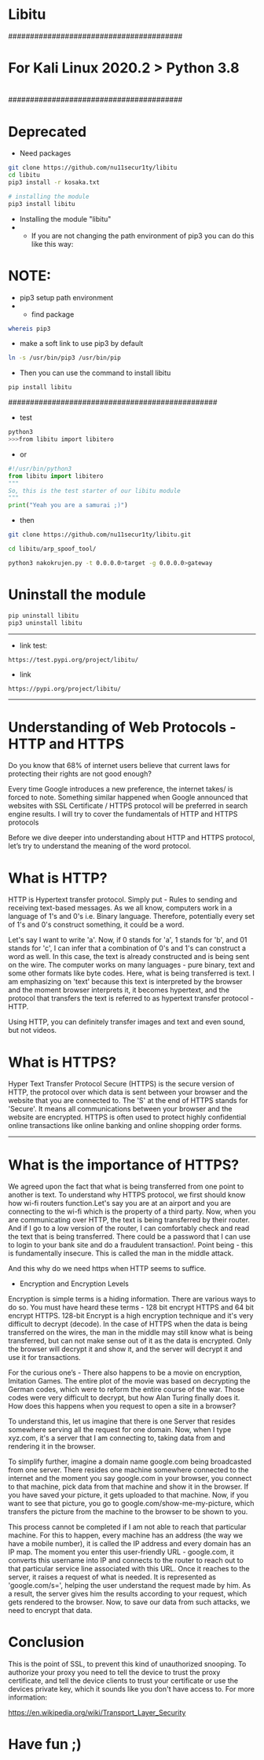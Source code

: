 # Libitu
########################################
#                                      #
# For Kali Linux 2020.2 > Python 3.8   #
#                                      #
########################################

# Deprecated

- Need packages

```bash
git clone https://github.com/nu11secur1ty/libitu
cd libitu
pip3 install -r kosaka.txt

# installing the module
pip3 install libitu
```
- Installing the module "libitu"
-  -  If you are not changing the path environment of pip3
      you can do this like this way:
      
# NOTE: 

- pip3 setup path environment
-  -  find package

```bash
whereis pip3
```

-  make a soft link to use pip3 by default

```bash
ln -s /usr/bin/pip3 /usr/bin/pip
```

- Then you can use the command to install libitu

```bash
pip install libitu
```
################################################

- test

```bash 
python3
>>>from libitu import libitero
```
- or 

```python
#!/usr/bin/python3
from libitu import libitero
"""
So, this is the test starter of our libitu module
"""
print("Yeah you are a samurai ;)")
```
- then

```bash
git clone https://github.com/nu11secur1ty/libitu.git

cd libitu/arp_spoof_tool/

python3 nakokrujen.py -t 0.0.0.0>target -g 0.0.0.0>gateway
```

# Uninstall the module

```bash
pip uninstall libitu
pip3 uninstall libitu
```
---------------------------------------------------------
- link test:

`https://test.pypi.org/project/libitu/`


- link 

`https://pypi.org/project/libitu/`

-----------------------------------------------------------

# Understanding of Web Protocols - HTTP and HTTPS

Do you know that 68% of internet users believe that current laws for protecting their rights are not good enough?

Every time Google introduces a new preference, the internet takes/ is forced to note. Something similar happened when Google announced that websites with SSL Certificate / HTTPS protocol will be preferred in search engine results. I will try to cover the fundamentals of HTTP and HTTPS protocols

Before we dive deeper into understanding about HTTP and HTTPS protocol, let’s try to understand the meaning of the word protocol. 


# What is HTTP?

HTTP is Hypertext transfer protocol. Simply put - Rules to sending and receiving text-based messages. As we all know, computers work in a language of 1's and 0's i.e. Binary language. Therefore, potentially every set of 1's and 0's construct something, it could be a word.

Let's say I want to write 'a'. Now, if 0 stands for 'a', 1 stands for 'b', and 01 stands for 'c', I can infer that a combination of 0's and 1's can construct a word as well. In this case, the text is already constructed and is being sent on the wire. The computer works on many languages - pure binary, text and some other formats like byte codes. Here, what is being transferred is text. I am emphasizing on 'text' because this text is interpreted by the browser and the moment browser interprets it, it becomes hypertext, and the protocol that transfers the text is referred to as hypertext transfer protocol - HTTP.

Using HTTP, you can definitely transfer images and text and even sound, but not videos.

# What is HTTPS?

Hyper Text Transfer Protocol Secure (HTTPS) is the secure version of HTTP, the protocol over which data is sent between your browser and the website that you are connected to. The 'S' at the end of HTTPS stands for 'Secure'. It means all communications between your browser and the website are encrypted. HTTPS is often used to protect highly confidential online transactions like online banking and online shopping order forms.

---------------------------------------------------------------------------------------

# What is the importance of HTTPS?

We agreed upon the fact that what is being transferred from one point to another is text. To understand why HTTPS protocol, we first should know how wi-fi routers function.Let's say you are at an airport and you are connecting to the wi-fi which is the property of a third party. Now, when you are communicating over HTTP, the text is being transferred by their router. And if I go to a low version of the router, I can comfortably check and read the text that is being transferred. There could be a password that I can use to login to your bank site and do a fraudulent transaction!. Point being - this is fundamentally insecure. This is called the man in the middle attack. 

And this why do we need https when HTTP seems to suffice.


- Encryption and Encryption Levels

Encryption is simple terms is a hiding information. There are various ways to do so. You must have heard these terms - 128 bit encrypt HTTPS and 64 bit encrypt HTTPS. 128-bit Encrypt is a high encryption technique and it's very difficult to decrypt (decode). In the case of HTTPS when the data is being transferred on the wires, the man in the middle may still know what is being transferred, but can not make sense out of it as the data is encrypted. Only the browser will decrypt it and show it, and the server will decrypt it and use it for transactions.

For the curious one’s - There also happens to be a movie on encryption, Imitation Games. The entire plot of the movie was based on decrypting the German codes, which were to reform the entire course of the war. Those codes were very difficult to decrypt, but how Alan Turing finally does it.
How does this happens when you request to open a site in a browser?

To understand this, let us imagine that there is one Server that resides somewhere serving all the request for one domain. Now, when I type xyz.com, it's a server that I am connecting to, taking data from and rendering it in the browser.

To simplify further, imagine a domain name google.com being broadcasted from one server. There resides one machine somewhere connected to the internet and the moment you say google.com in your browser, you connect to that machine, pick data from that machine and show it in the browser. If you have saved your picture, it gets uploaded to that machine. Now, if you want to see that picture, you go to google.com/show-me-my-picture, which transfers the picture from the machine to the browser to be shown to you.

This process cannot be completed if I am not able to reach that particular machine. For this to happen, every machine has an address (the way we have a mobile number), it is called the IP address and every domain has an IP map. The moment you enter this user-friendly URL - google.com, it converts this username into IP and connects to the router to reach out to that particular service line associated with this URL. Once it reaches to the server, it raises a request of what is needed. It is represented as 'google.com/s=', helping the user understand the request made by him. As a result, the server gives him the results according to your request, which gets rendered to the browser.
Now, to save our data from such attacks, we need to encrypt that data.

# Conclusion
This is the point of SSL, to prevent this kind of unauthorized snooping. To authorize your proxy you need to tell the device to trust the proxy certificate, and tell the device clients to trust your certificate or use the devices private key, which it sounds like you don't have access to. For more information: 

https://en.wikipedia.org/wiki/Transport_Layer_Security

# Have fun ;)

